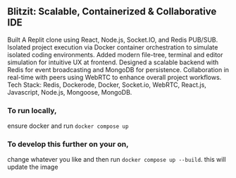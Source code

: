 ## Blitzit: Scalable, Containerized & Collaborative IDE

Built A Replit clone using React, Node.js, Socket.IO, and Redis PUB/SUB.
Isolated project execution via Docker container orchestration to simulate isolated coding environments.
Added modern file-tree, terminal and editor simulation for intuitive UX at frontend.
Designed a scalable backend with Redis for event broadcasting and MongoDB for persistence.
Collaboration in real-time with peers using WebRTC to enhance overall project workflows.
Tech Stack: Redis, Dockerode, Docker, Socket.io, WebRTC, React.js, Javascript, Node.js, Mongoose, MongoDB.

### To run locally,

ensure docker and run `docker compose up`

### To develop this further on your on,

change whatever you like and then run `docker compose up --build`.
this will update the image
